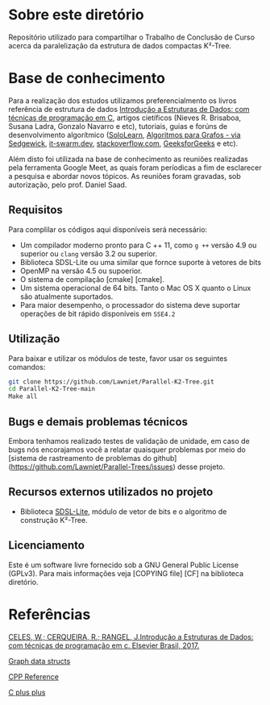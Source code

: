 # Sobre este diretório

Repositório utilizado para compartilhar o Trabalho de Conclusão de Curso acerca da paralelização da estrutura de dados compactas K²-Tree.

# Base de conhecimento

Para a realização dos estudos utilizamos preferencialmento os livros referência de estrutura de dados [Introdução a Estruturas de Dados: com técnicas de programação em C](), artigos cietíficos (Nieves R. Brisaboa, Susana Ladra, Gonzalo Navarro e etc), tutoriais, guias e forúns de desenvolvimento algorítmico ([SoloLearn](https://www.sololearn.com/Course/CPlusPlus/), [Algoritmos para Grafos - via Sedgewick](https://www.ime.usp.br/~pf/algoritmos_para_grafos/aulas/graphdatastructs.html), [it-swarm.dev](https://www.it-swarm.dev/search/?q=c%2B%2B#gsc.tab=0&gsc.q=c%2B%2B&gsc.page=1), [stackoverflow.com](https://pt.stackoverflow.com/questions/tagged/c%2b%2b), [GeeksforGeeks](https://www.geeksforgeeks.org/c-plus-plus/?ref=leftbar) e etc). 

Além disto foi utilizada na base de conhecimento as reuniões realizadas pela ferramenta Google Meet, as quais foram períodicas a fim de esclarecer a pesquisa e abordar novos tópicos. As reuniões foram gravadas, sob autorização, pelo prof. Daniel Saad. 

## Requisitos

Para complilar os códigos aqui disponíveis será necessário:

* Um compilador moderno pronto para C ++ 11, como `g ++` versão 4.9 ou superior ou `clang` versão 3.2 ou superior.
* Biblioteca SDSL-Lite ou uma similar que fornce suporte à vetores de bits
* OpenMP na versão 4.5 ou supoerior.
* O sistema de compilação [cmake] [cmake].
* Um sistema operacional de 64 bits. Tanto o Mac OS X quanto o Linux são atualmente suportados.
* Para maior desempenho, o processador do sistema deve suportar operações de bit rápido disponíveis em `SSE4.2`

## Utilização

Para baixar e utilizar os módulos de teste, favor usar os seguintes comandos:

```sh
git clone https://github.com/Lawniet/Parallel-K2-Tree.git
cd Parallel-K2-Tree-main
Make all
```
## Bugs e demais problemas técnicos

Embora tenhamos realizado testes de validação de unidade, em caso de bugs nós encorajamos você a relatar quaisquer problemas por meio do [sistema de rastreamento de problemas do github] (https://github.com/Lawniet/Parallel-Trees/issues) desse projeto. 

## Recursos externos utilizados no projeto

* Biblioteca [SDSL-Lite](https://github.com/simongog/sdsl-lite), módulo de vetor de bits e o algoritmo de construção K²-Tree.

## Licenciamento

Este é um software livre fornecido sob a GNU General Public License
(GPLv3). Para mais informações veja [COPYING file] [CF] na biblioteca
diretório.

# Referências

[CELES, W.; CERQUEIRA, R.; RANGEL, J.Introdução a Estruturas de Dados: com técnicas de programação em c. Elsevier Brasil, 2017.](https://www.elsevier.com/books/introducao-a-estruturas-de-dados/celes/978-85-352-8345-7)

[Graph data structs](https://www.ime.usp.br/~pf/algoritmos_para_grafos/aulas/graphdatastructs.html)

[CPP Reference](cppreference.com)

[C plus plus](cplusplus.com)

